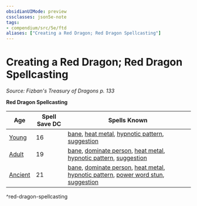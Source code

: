 ```yaml
---
obsidianUIMode: preview
cssclasses: json5e-note
tags:
- compendium/src/5e/ftd
aliases: ["Creating a Red Dragon; Red Dragon Spellcasting"]
---
```

# Creating a Red Dragon; Red Dragon Spellcasting
*Source: Fizban's Treasury of Dragons p. 133* 

**Red Dragon Spellcasting**

| Age | Spell Save DC | Spells Known |
|-----|---------------|--------------|
| [Young](/2-Mechanics/CLI/bestiary/dragon/young-red-dragon.md) | 16 | [bane](/2-Mechanics/CLI/spells/bane.md), [heat metal](/2-Mechanics/CLI/spells/heat-metal.md), [hypnotic pattern](/2-Mechanics/CLI/spells/hypnotic-pattern.md), [suggestion](/2-Mechanics/CLI/spells/suggestion.md) |
| [Adult](/2-Mechanics/CLI/bestiary/dragon/adult-red-dragon.md) | 19 | [bane](/2-Mechanics/CLI/spells/bane.md), [dominate person](/2-Mechanics/CLI/spells/dominate-person.md), [heat metal](/2-Mechanics/CLI/spells/heat-metal.md), [hypnotic pattern](/2-Mechanics/CLI/spells/hypnotic-pattern.md), [suggestion](/2-Mechanics/CLI/spells/suggestion.md) |
| [Ancient](/2-Mechanics/CLI/bestiary/dragon/ancient-red-dragon.md) | 21 | [bane](/2-Mechanics/CLI/spells/bane.md), [dominate person](/2-Mechanics/CLI/spells/dominate-person.md), [heat metal](/2-Mechanics/CLI/spells/heat-metal.md), [hypnotic pattern](/2-Mechanics/CLI/spells/hypnotic-pattern.md), [power word stun](/2-Mechanics/CLI/spells/power-word-stun.md), [suggestion](/2-Mechanics/CLI/spells/suggestion.md) |
^red-dragon-spellcasting